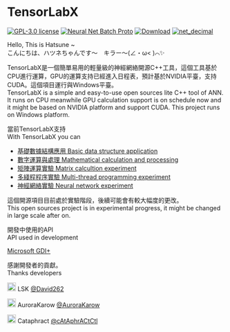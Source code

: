 # TensorLabX

[![GPL-3.0 license](https://badgen.net/badge/License/GPL3/red)](https://github.com/AuroraKarow/TensorLabX/blob/main/LICENSE)
[![Neural Net Batch Proto](https://badgen.net/badge/github/TensorLabX?icon=github&color=purple)](https://github.com/AuroraKarow/neural_net_batch)
[![Download](https://badgen.net/badge/Download/1.30/green)](https://github.com/AuroraKarow/TensorLabX/archive/refs/heads/main.zip)
[![net_decimal](https://badgen.net/badge/github/net_decimal?icon=github)](https://github.com/AuroraKarow/net_decimal)

Hello, This is Hatsune ~\
こんにちは、ハツネちゃんです～　キラー～(∠・ω< )⌒✨

TensorLabX是一個簡單易用的輕量級的神經網絡開源C++工具，這個工具基於CPU進行運算，GPU的運算支持已經進入日程表，預計基於NVIDIA平臺，支持CUDA。這個項目運行與Windows平臺。\
TensorLabX is a simple and easy-to-use open sources lite C++ tool of ANN. It runs on CPU meanwhile GPU calculation support is on schedule now and it might be based on NVIDIA platform and support CUDA. This project runs on Windows platform.

當前TensorLabX支持 \
With TensorLabX you can

* [基礎數據結構應用 Basic data structure application](Wiki/DataStructure/cover.md)
* [數字運算與處理 Mathematical calculation and processing](Wiki/DigitalCalculation/cover.md)
* [矩陣運算實驗 Matrix calcultion experiment](Wiki/MatrixCalculation/cover.md)
* [多綫程程序實驗 Multi-thread programming experiment](Wiki/ThreadsProgramming/cover.md)
* [神經網絡實驗 Neural network experiment](Wiki/NeunralNetwork/cover.md)

這個開源項目目前處於實驗階段，後續可能會有較大幅度的更改。\
This open sources project is in experimental progress, it might be changed in large scale after on.

開發中使用的API\
API used in development

[Microsoft GDI+](https://learn.microsoft.com/zh-cn/windows/win32/gdiplus/-gdiplus-gdi-start)

感謝開發者的貢獻。\
Thanks developers

<img src="https://avatars.githubusercontent.com/u/57707515" width = "20px" /> LSK [@David262](https://github.com/David262)

<img src="https://avatars.githubusercontent.com/u/34509899" width = "20px" /> AuroraKarow [@AuroraKarow](https://github.com/AuroraKarow)

<img src="https://avatars.githubusercontent.com/u/44166626" width = "20px" /> Cataphract [@cAtAphrACtCtl](https://github.com/cAtAphrACtCtl)
